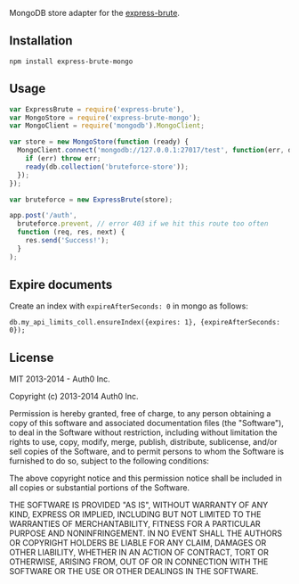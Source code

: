 MongoDB store adapter for the [express-brute](https://github.com/AdamPflug/express-brute).

## Installation

~~~
npm install express-brute-mongo
~~~

## Usage

~~~javascript
var ExpressBrute = require('express-brute'),
var MongoStore = require('express-brute-mongo');
var MongoClient = require('mongodb').MongoClient;

var store = new MongoStore(function (ready) {
  MongoClient.connect('mongodb://127.0.0.1:27017/test', function(err, db) {
    if (err) throw err;
    ready(db.collection('bruteforce-store'));
  });
});

var bruteforce = new ExpressBrute(store);

app.post('/auth',
  bruteforce.prevent, // error 403 if we hit this route too often
  function (req, res, next) {
    res.send('Success!');
  }
);
~~~

## Expire documents

Create an index with `expireAfterSeconds: 0` in mongo as follows:

```
db.my_api_limits_coll.ensureIndex({expires: 1}, {expireAfterSeconds: 0});
```

## License

MIT 2013-2014 - Auth0 Inc.

Copyright (c) 2013-2014 Auth0 Inc.

Permission is hereby granted, free of charge, to any person obtaining a copy
of this software and associated documentation files (the "Software"), to deal
in the Software without restriction, including without limitation the rights
to use, copy, modify, merge, publish, distribute, sublicense, and/or sell
copies of the Software, and to permit persons to whom the Software is
furnished to do so, subject to the following conditions:

The above copyright notice and this permission notice shall be included in
all copies or substantial portions of the Software.

THE SOFTWARE IS PROVIDED "AS IS", WITHOUT WARRANTY OF ANY KIND, EXPRESS OR
IMPLIED, INCLUDING BUT NOT LIMITED TO THE WARRANTIES OF MERCHANTABILITY,
FITNESS FOR A PARTICULAR PURPOSE AND NONINFRINGEMENT. IN NO EVENT SHALL THE
AUTHORS OR COPYRIGHT HOLDERS BE LIABLE FOR ANY CLAIM, DAMAGES OR OTHER
LIABILITY, WHETHER IN AN ACTION OF CONTRACT, TORT OR OTHERWISE, ARISING FROM,
OUT OF OR IN CONNECTION WITH THE SOFTWARE OR THE USE OR OTHER DEALINGS IN
THE SOFTWARE.
